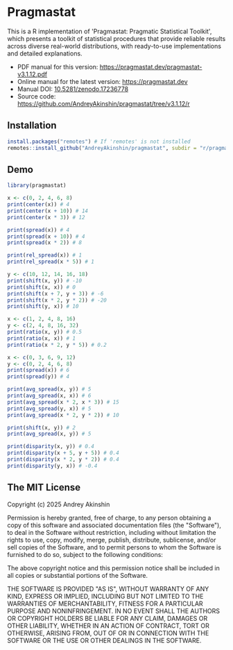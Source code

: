 # Pragmastat

This is a R implementation of 'Pragmastat: Pragmatic Statistical Toolkit', which presents a toolkit of statistical procedures that provide reliable results across diverse real-world distributions, with ready-to-use implementations and detailed explanations.

- PDF manual for this version: https://pragmastat.dev/pragmastat-v3.1.12.pdf
- Online manual for the latest version: https://pragmastat.dev
- Manual DOI: [10.5281/zenodo.17236778](https://doi.org/10.5281/zenodo.17236778)
- Source code: https://github.com/AndreyAkinshin/pragmastat/tree/v3.1.12/r

## Installation

```r
install.packages("remotes") # If 'remotes' is not installed
remotes::install_github("AndreyAkinshin/pragmastat", subdir = "r/pragmastat")
```

## Demo

```r
library(pragmastat)

x <- c(0, 2, 4, 6, 8)
print(center(x)) # 4
print(center(x + 10)) # 14
print(center(x * 3)) # 12

print(spread(x)) # 4
print(spread(x + 10)) # 4
print(spread(x * 2)) # 8

print(rel_spread(x)) # 1
print(rel_spread(x * 5)) # 1

y <- c(10, 12, 14, 16, 18)
print(shift(x, y)) # -10
print(shift(x, x)) # 0
print(shift(x + 7, y + 3)) # -6
print(shift(x * 2, y * 2)) # -20
print(shift(y, x)) # 10

x <- c(1, 2, 4, 8, 16)
y <- c(2, 4, 8, 16, 32)
print(ratio(x, y)) # 0.5
print(ratio(x, x)) # 1
print(ratio(x * 2, y * 5)) # 0.2

x <- c(0, 3, 6, 9, 12)
y <- c(0, 2, 4, 6, 8)
print(spread(x)) # 6
print(spread(y)) # 4

print(avg_spread(x, y)) # 5
print(avg_spread(x, x)) # 6
print(avg_spread(x * 2, x * 3)) # 15
print(avg_spread(y, x)) # 5
print(avg_spread(x * 2, y * 2)) # 10

print(shift(x, y)) # 2
print(avg_spread(x, y)) # 5

print(disparity(x, y)) # 0.4
print(disparity(x + 5, y + 5)) # 0.4
print(disparity(x * 2, y * 2)) # 0.4
print(disparity(y, x)) # -0.4
```

## The MIT License

Copyright (c) 2025 Andrey Akinshin

Permission is hereby granted, free of charge, to any person obtaining
a copy of this software and associated documentation files (the
"Software"), to deal in the Software without restriction, including
without limitation the rights to use, copy, modify, merge, publish,
distribute, sublicense, and/or sell copies of the Software, and to
permit persons to whom the Software is furnished to do so, subject to
the following conditions:

The above copyright notice and this permission notice shall be
included in all copies or substantial portions of the Software.

THE SOFTWARE IS PROVIDED "AS IS", WITHOUT WARRANTY OF ANY KIND,
EXPRESS OR IMPLIED, INCLUDING BUT NOT LIMITED TO THE WARRANTIES OF
MERCHANTABILITY, FITNESS FOR A PARTICULAR PURPOSE AND
NONINFRINGEMENT. IN NO EVENT SHALL THE AUTHORS OR COPYRIGHT HOLDERS BE
LIABLE FOR ANY CLAIM, DAMAGES OR OTHER LIABILITY, WHETHER IN AN ACTION
OF CONTRACT, TORT OR OTHERWISE, ARISING FROM, OUT OF OR IN CONNECTION
WITH THE SOFTWARE OR THE USE OR OTHER DEALINGS IN THE SOFTWARE.
